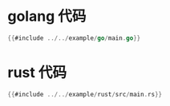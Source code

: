 # golang 代码
```go,editable,line,container:ubuntu_go:latest,project:go,file:main.go
{{#include ../../example/go/main.go}}
```

# rust 代码
```rust,editable,line,container:ubuntu_rust:latest,project:rust,file:src/main.rs
{{#include ../../example/rust/src/main.rs}}
```

